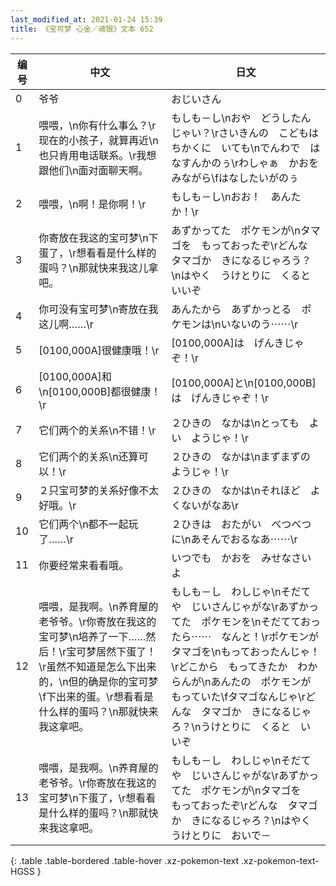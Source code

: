 ```yaml
---
last_modified_at: 2021-01-24 15:39
title: 《宝可梦 心金／魂银》文本 652
---
```

| 编号 | 中文 | 日文 |
| ---- | ---- | ---- |
| 0 | 爷爷 | おじいさん |
| 1 | 喂喂，\n你有什么事么？\r现在的小孩子，就算再近\n也只肯用电话联系。\r我想跟他们\n面对面聊天啊。 | もしも－し\nおや　どうしたんじゃい？\rさいきんの　こどもは　ちかくに　いても\nでんわで　はなすんかのぅ\rわしゃぁ　かおを　みながら\fはなしたいがのぅ |
| 2 | 喂喂，\n啊！是你啊！\r | もしも－し\nおお！　あんたか！\r |
| 3 | 你寄放在我这的宝可梦\n下蛋了，\r想看看是什么样的蛋吗？\n那就快来我这儿拿吧。 | あずかってた　ポケモンが\nタマゴを　もっておったぞ\rどんな　タマゴか　きになるじゃろう？\nはやく　うけとりに　くると　いいぞ |
| 4 | 你可没有宝可梦\n寄放在我这儿啊……\r | あんたから　あずかっとる　ポケモンは\nいないのう⋯⋯\r |
| 5 | [0100,000A]很健康哦！\r | [0100,000A]は　げんきじゃぞ！\r |
| 6 | [0100,000A]和\n[0100,000B]都很健康！\r | [0100,000A]と\n[0100,000B]は　げんきじゃぞ！\r |
| 7 | 它们两个的关系\n不错！\r | ２ひきの　なかは\nとっても　よい　ようじゃ！\r |
| 8 | 它们两个的关系\n还算可以！\r | ２ひきの　なかは\nまずまずの　ようじゃ！\r |
| 9 | ２只宝可梦的关系好像不太好哦。\r | ２ひきの　なかは\nそれほど　よくないがなあ\r |
| 10 | 它们两个\n都不一起玩了……\r | ２ひきは　おたがい　べつべつに\nあそんでおるなあ⋯⋯\r |
| 11 | 你要经常来看看哦。 | いつでも　かおを　みせなさいよ |
| 12 | 喂喂，是我啊。\n养育屋的老爷爷。\r你寄放在我这的宝可梦\n培养了一下……然后！\r宝可梦居然下蛋了！\r虽然不知道是怎么下出来的，\n但的确是你的宝可梦\f下出来的蛋。\r想看看是什么样的蛋吗？\n那就快来我这拿吧。 | もしも－し　わしじゃ\nそだてや　じいさんじゃがな\rあずかってた　ポケモンを\nそだてておったら⋯⋯　なんと！\rポケモンが　タマゴを\nもっておったんじゃ！\rどこから　もってきたか　わからんが\nあんたの　ポケモンが　もっていた\fタマゴなんじゃ\rどんな　タマゴか　きになるじゃろ？\nうけとりに　くると　いいぞ |
| 13 | 喂喂，是我啊。\n养育屋的老爷爷。\r你寄放在我这的宝可梦\n下蛋了，\r想看看是什么样的蛋吗？\n那就快来我这拿吧。 | もしも－し　わしじゃ\nそだてや　じいさんじゃがな\rあずかってた　ポケモンが\nタマゴを　もっておったぞ\rどんな　タマゴか　きになるじゃろ？\nはやく　うけとりに　おいで－ |
{: .table .table-bordered .table-hover .xz-pokemon-text .xz-pokemon-text-HGSS }
